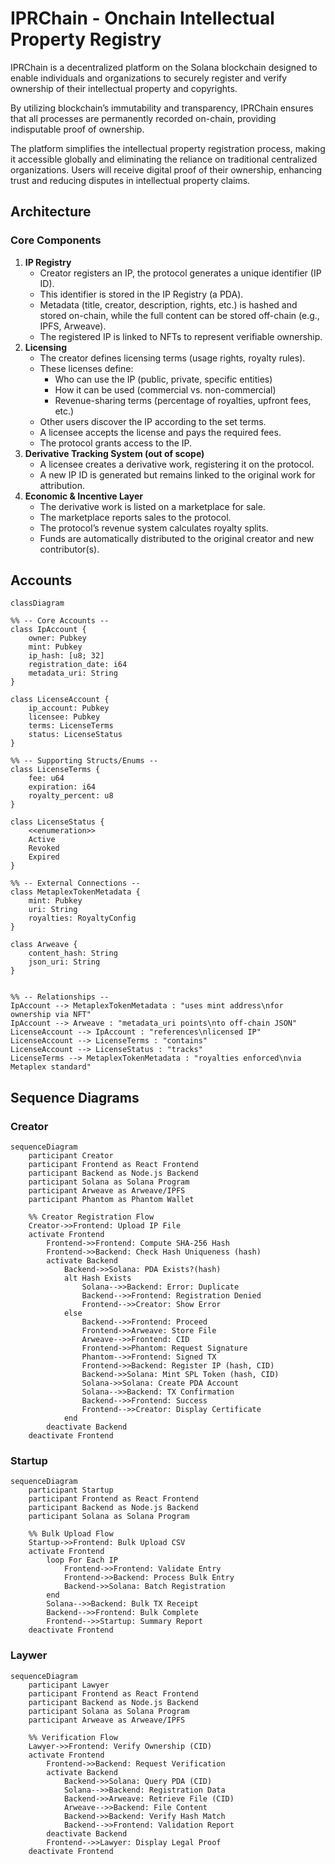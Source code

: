 # IPRChain - Onchain Intellectual Property Registry

IPRChain is a decentralized platform on the Solana blockchain designed to enable individuals and organizations to securely register and verify ownership of their intellectual property and copyrights.

By utilizing blockchain’s immutability and transparency, IPRChain ensures that all processes are permanently recorded on-chain, providing indisputable proof of ownership.

The platform simplifies the intellectual property registration process, making it accessible globally and eliminating the reliance on traditional centralized organizations. Users will receive digital proof of their ownership, enhancing trust and reducing disputes in intellectual property claims.

## Architecture

### Core Components

1. **IP Registry**
   - Creator registers an IP, the protocol generates a unique identifier (IP ID).
   - This identifier is stored in the IP Registry (a PDA).
   - Metadata (title, creator, description, rights, etc.) is hashed and stored on-chain, while the full content can be stored off-chain (e.g., IPFS, Arweave).
   - The registered IP is linked to NFTs to represent verifiable ownership.
2. **Licensing**
   - The creator defines licensing terms (usage rights, royalty rules).
   - These licenses define:
     - Who can use the IP (public, private, specific entities)
     - How it can be used (commercial vs. non-commercial)
     - Revenue-sharing terms (percentage of royalties, upfront fees, etc.)
   - Other users discover the IP according to the set terms.
   - A licensee accepts the license and pays the required fees.
   - The protocol grants access to the IP.
3. **Derivative Tracking System (out of scope)**
   - A licensee creates a derivative work, registering it on the protocol.
   - A new IP ID is generated but remains linked to the original work for attribution.
4. **Economic & Incentive Layer**
   - The derivative work is listed on a marketplace for sale.
   - The marketplace reports sales to the protocol.
   - The protocol’s revenue system calculates royalty splits.
   - Funds are automatically distributed to the original creator and new contributor(s).

## Accounts

```mermaid
classDiagram

%% -- Core Accounts --
class IpAccount {
    owner: Pubkey
    mint: Pubkey
    ip_hash: [u8; 32]
    registration_date: i64
    metadata_uri: String
}

class LicenseAccount {
    ip_account: Pubkey
    licensee: Pubkey
    terms: LicenseTerms
    status: LicenseStatus
}

%% -- Supporting Structs/Enums --
class LicenseTerms {
    fee: u64
    expiration: i64
    royalty_percent: u8
}

class LicenseStatus {
    <<enumeration>>
    Active
    Revoked
    Expired
}

%% -- External Connections --
class MetaplexTokenMetadata {
    mint: Pubkey
    uri: String
    royalties: RoyaltyConfig
}

class Arweave {
    content_hash: String
    json_uri: String
}


%% -- Relationships --
IpAccount --> MetaplexTokenMetadata : "uses mint address\nfor ownership via NFT" 
IpAccount --> Arweave : "metadata_uri points\nto off-chain JSON"
LicenseAccount --> IpAccount : "references\nlicensed IP"
LicenseAccount --> LicenseTerms : "contains"
LicenseAccount --> LicenseStatus : "tracks"
LicenseTerms --> MetaplexTokenMetadata : "royalties enforced\nvia Metaplex standard"
```

## Sequence Diagrams

### Creator

```mermaid
sequenceDiagram
    participant Creator
    participant Frontend as React Frontend
    participant Backend as Node.js Backend
    participant Solana as Solana Program
    participant Arweave as Arweave/IPFS
    participant Phantom as Phantom Wallet

    %% Creator Registration Flow
    Creator->>Frontend: Upload IP File
    activate Frontend
        Frontend->>Frontend: Compute SHA-256 Hash
        Frontend->>Backend: Check Hash Uniqueness (hash)
        activate Backend
            Backend->>Solana: PDA Exists?(hash)
            alt Hash Exists
                Solana-->>Backend: Error: Duplicate
                Backend-->>Frontend: Registration Denied
                Frontend-->>Creator: Show Error
            else
                Backend-->>Frontend: Proceed
                Frontend->>Arweave: Store File
                Arweave-->>Frontend: CID
                Frontend->>Phantom: Request Signature
                Phantom-->>Frontend: Signed TX
                Frontend->>Backend: Register IP (hash, CID)
                Backend->>Solana: Mint SPL Token (hash, CID)
                Solana->>Solana: Create PDA Account
                Solana-->>Backend: TX Confirmation
                Backend-->>Frontend: Success
                Frontend-->>Creator: Display Certificate
            end
        deactivate Backend
    deactivate Frontend
```

### Startup

```mermaid
sequenceDiagram
    participant Startup
    participant Frontend as React Frontend
    participant Backend as Node.js Backend
    participant Solana as Solana Program

    %% Bulk Upload Flow
    Startup->>Frontend: Bulk Upload CSV
    activate Frontend
        loop For Each IP
            Frontend->>Frontend: Validate Entry
            Frontend->>Backend: Process Bulk Entry
            Backend->>Solana: Batch Registration
        end
        Solana-->>Backend: Bulk TX Receipt
        Backend-->>Frontend: Bulk Complete
        Frontend-->>Startup: Summary Report
    deactivate Frontend
```

### Laywer

```mermaid
sequenceDiagram
    participant Lawyer
    participant Frontend as React Frontend
    participant Backend as Node.js Backend
    participant Solana as Solana Program
    participant Arweave as Arweave/IPFS

    %% Verification Flow
    Lawyer->>Frontend: Verify Ownership (CID)
    activate Frontend
        Frontend->>Backend: Request Verification
        activate Backend
            Backend->>Solana: Query PDA (CID)
            Solana-->>Backend: Registration Data
            Backend->>Arweave: Retrieve File (CID)
            Arweave-->>Backend: File Content
            Backend->>Backend: Verify Hash Match
            Backend-->>Frontend: Validation Report
        deactivate Backend
        Frontend-->>Lawyer: Display Legal Proof
    deactivate Frontend
```
